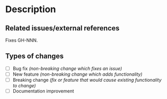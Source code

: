 <!-- Provide a general summary of your changes in the title above. -->

# Description
<!--
What do you want to achieve with this PR? Why did you write this code? What problem does this PR solve?
Describe your changes in detail and, if relevant, explain which choices you have made and why.
When making changes to the UI, make sure to include comparison screenshots!
-->

## Related issues/external references
<!--
Format issues on GitHub as `GH-NNN`. Tickets from support.gewis.nl can also be auto-linked by using
`ABC-YYMM-NNN`.
-->

Fixes GH-NNN.

## Types of changes
<!-- What types of changes does your code introduce? Put an `X` in all the boxes that apply: -->
- [ ] Bug fix _(non-breaking change which fixes an issue)_
- [ ] New feature _(non-breaking change which adds functionality)_
- [ ] Breaking change _(fix or feature that would cause existing functionality to change)_
- [ ] Documentation improvement
